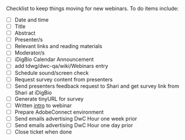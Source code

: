 <!---
Instructions:
Add an "x" between the brackets to mark a task as complete.
-->
Checklist to keep things moving for new webinars. To do items include:


- [ ] Date and time
- [ ] Title
- [ ] Abstract
- [ ] Presenter/s
- [ ] Relevant links and reading materials
- [ ] Moderator/s
- [ ] iDigBio Calendar Announcement
- [ ] add tdwg/dwc-qa/wiki/Webinars entry
- [ ] Schedule sound/screen check
- [ ] Request survey content from presenters
- [ ] Send presenters feedback request to Shari and get survey link from Shari at iDigBio
- [ ] Generate tinyURL for survey
- [ ] Written [intro](https://github.com/VertNet/dwc-qa-manage/wiki/Webinar-Preparation-Checklist#example-webinar-introduction-script) to webinar
- [ ] Prepare AdobeConnect environment
- [ ] Send emails advertising DwC Hour one week prior
- [ ] Send emails advertising DwC Hour one day prior
- [ ] Close ticket when done
